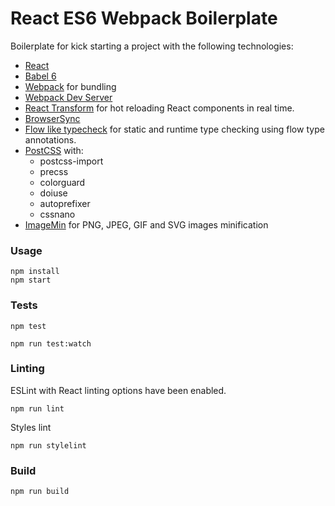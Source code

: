 # React ES6 Webpack Boilerplate

Boilerplate for kick starting a project with the following technologies:
* [React](https://github.com/facebook/react)
* [Babel 6](http://babeljs.io)
* [Webpack](http://webpack.github.io) for bundling
* [Webpack Dev Server](http://webpack.github.io/docs/webpack-dev-server.html)
* [React Transform](https://github.com/gaearon/react-transform-hmr) for hot reloading React components in real time.
* [BrowserSync](https://www.browsersync.io/)
* [Flow like typecheck](https://github.com/codemix/babel-plugin-typecheck) for static and runtime type checking using flow type annotations.
* [PostCSS](http://postcss.org/) with:
    - postcss-import
    - precss
    - colorguard
    - doiuse
    - autoprefixer
    - cssnano
* [ImageMin](https://github.com/imagemin/imagemin) for PNG, JPEG, GIF and SVG images minification


### Usage

```
npm install
npm start
```

### Tests

```
npm test
```

```
npm run test:watch
```

### Linting

ESLint with React linting options have been enabled.

```
npm run lint
```

Styles lint

```
npm run stylelint
```

### Build

```
npm run build
